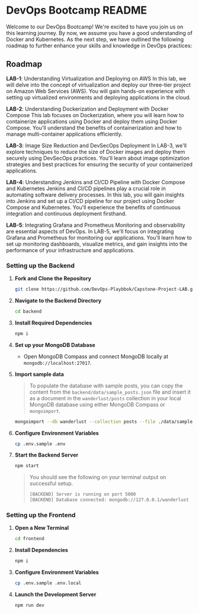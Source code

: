 # DevOps Bootcamp README
Welcome to our DevOps Bootcamp! We're excited to have you join us on this learning journey. By now, we assume you have a good understanding of Docker and Kubernetes. As the next step, we have outlined the following roadmap to further enhance your skills and knowledge in DevOps practices:

## Roadmap
**LAB-1**: Understanding Virtualization and Deploying on AWS
In this lab, we will delve into the concept of virtualization and deploy our three-tier project on Amazon Web Services (AWS). You will gain hands-on experience with setting up virtualized environments and deploying applications in the cloud.

**LAB-2**: Understanding Dockerization and Deployment with Docker Compose
This lab focuses on Dockerization, where you will learn how to containerize applications using Docker and deploy them using Docker Compose. You'll understand the benefits of containerization and how to manage multi-container applications efficiently.

**LAB-3**: Image Size Reduction and DevSecOps Deployment
In LAB-3, we'll explore techniques to reduce the size of Docker images and deploy them securely using DevSecOps practices. You'll learn about image optimization strategies and best practices for ensuring the security of your containerized applications.

**LAB-4**: Understanding Jenkins and CI/CD Pipeline with Docker Compose and Kubernetes
Jenkins and CI/CD pipelines play a crucial role in automating software delivery processes. In this lab, you will gain insights into Jenkins and set up a CI/CD pipeline for our project using Docker Compose and Kubernetes. You'll experience the benefits of continuous integration and continuous deployment firsthand.

**LAB-5**: Integrating Grafana and Prometheus
Monitoring and observability are essential aspects of DevOps. In LAB-5, we'll focus on integrating Grafana and Prometheus for monitoring our applications. You'll learn how to set up monitoring dashboards, visualize metrics, and gain insights into the performance of your infrastructure and applications.

### Setting up the Backend

1. **Fork and Clone the Repository**

   ```bash
   git clone https://github.com/DevOps-Playbbok/Capstone-Project-LAB.git
   ```

2. **Navigate to the Backend Directory**

   ```bash
   cd backend
   ```

3. **Install Required Dependencies**

   ```bash
   npm i
   ```

4. **Set up your MongoDB Database**

   - Open MongoDB Compass and connect MongoDB locally at `mongodb://localhost:27017`.

5. **Import sample data**

   > To populate the database with sample posts, you can copy the content from the `backend/data/sample_posts.json` file and insert it as a document in the `wanderlust/posts` collection in your local MongoDB database using either MongoDB Compass or `mongoimport`.

   ```bash
   mongoimport --db wanderlust --collection posts --file ./data/sample_posts.json --jsonArray
   ```

6. **Configure Environment Variables**

   ```bash
   cp .env.sample .env
   ```

7. **Start the Backend Server**

   ```bash
   npm start
   ```

   > You should see the following on your terminal output on successful setup.
   >
   > ```bash
   > [BACKEND] Server is running on port 5000
   > [BACKEND] Database connected: mongodb://127.0.0.1/wanderlust
   > ```

### Setting up the Frontend

1. **Open a New Terminal**

   ```bash
   cd frontend
   ```

2. **Install Dependencies**

   ```bash
   npm i
   ```

3. **Configure Environment Variables**

   ```bash
   cp .env.sample .env.local
   ```

4. **Launch the Development Server**

   ```bash
   npm run dev
   ```
